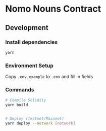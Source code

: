 # Nomo Nouns Contract

## Development

### Install dependencies

```sh
yarn
```

### Environment Setup

Copy `.env.example` to `.env` and fill in fields

### Commands

```sh
# Compile Solidity
yarn build


# Deploy (Testnet/Mainnet)
yarn deploy --network [network]
```
